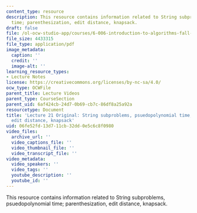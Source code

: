 ```yaml
---
content_type: resource
description: This resource contains information related to String subproblems, psuedopolynomial
  time; parenthesization, edit distance, knapsack.
draft: false
file: /ol-ocw-studio-app/courses/6-006-introduction-to-algorithms-fall-2011/06fe52fd13d711cb32dd0e5c6c8f0980_MIT6_006F11_lec21_orig.pdf
file_size: 4433315
file_type: application/pdf
image_metadata:
  caption: ''
  credit: ''
  image-alt: ''
learning_resource_types:
- Lecture Notes
license: https://creativecommons.org/licenses/by-nc-sa/4.0/
ocw_type: OCWFile
parent_title: Lecture Videos
parent_type: CourseSection
parent_uid: 6af424cb-24d7-0b69-cb7c-86df8a25a92a
resourcetype: Document
title: 'Lecture 21 Original: String subproblems, psuedopolynomial time; parenthesization,
  edit distance, knapsack'
uid: 06fe52fd-13d7-11cb-32dd-0e5c6c8f0980
video_files:
  archive_url: ''
  video_captions_file: ''
  video_thumbnail_file: ''
  video_transcript_file: ''
video_metadata:
  video_speakers: ''
  video_tags: ''
  youtube_description: ''
  youtube_id: ''
---
```

This resource contains information related to String subproblems, psuedopolynomial time; parenthesization, edit distance, knapsack.
